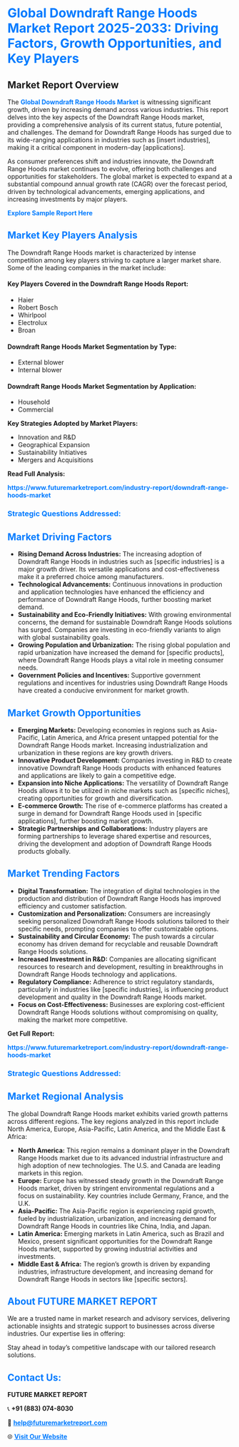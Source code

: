 <h1 style="color: #007BFF;">Global Downdraft Range Hoods Market Report 2025-2033: Driving Factors, Growth Opportunities, and Key Players</h1>

<section id="overview">
<h2>Market Report Overview</h2>
<p>The <a href="https://www.futuremarketreport.com/industry-report/downdraft-range-hoods-market" style="color: #007BFF; text-decoration: none;"><strong>Global Downdraft Range Hoods Market</strong></a> is witnessing significant growth, driven by increasing demand across various industries. This report delves into the key aspects of the Downdraft Range Hoods market, providing a comprehensive analysis of its current status, future potential, and challenges. The demand for Downdraft Range Hoods has surged due to its wide-ranging applications in industries such as [insert industries], making it a critical component in modern-day [applications].</p>
<p>As consumer preferences shift and industries innovate, the Downdraft Range Hoods market continues to evolve, offering both challenges and opportunities for stakeholders. The global market is expected to expand at a substantial compound annual growth rate (CAGR) over the forecast period, driven by technological advancements, emerging applications, and increasing investments by major players.</p>
</section>

<section id="overview">
<p><a href="https://www.futuremarketreport.com/request-sample/reportId=56827" style="color: #007BFF; text-decoration: none;"><strong>Explore Sample Report Here</strong></a></p>
</section>

<section id="key-players">
<h2 style="color: #007BFF;">Market Key Players Analysis</h2>
<p>The Downdraft Range Hoods market is characterized by intense competition among key players striving to capture a larger market share. Some of the leading companies in the market include:</p>
<h4>Key Players Covered in the Downdraft Range Hoods Report:</h4>
<ul><li>Haier</li><li>Robert Bosch</li><li>Whirlpool</li><li>Electrolux</li><li>Broan</li></ul>
<h4>Downdraft Range Hoods Market Segmentation by Type:</h4>
<ul><li>External blower</li><li>Internal blower</li></ul>

<h4>Downdraft Range Hoods Market Segmentation by Application:</h4>
<ul><li>Household</li><li>Commercial</li></ul>
<p><strong>Key Strategies Adopted by Market Players:</strong></p>
<ul>
<li>Innovation and R&D</li>
<li>Geographical Expansion</li>
<li>Sustainability Initiatives</li>
<li>Mergers and Acquisitions</li>
</ul>
</section>

<section>
<p><strong>Read Full Analysis: </strong></p><a href="https://www.futuremarketreport.com/industry-report/downdraft-range-hoods-market" style="color: #007BFF; text-decoration: none;"><strong>https://www.futuremarketreport.com/industry-report/downdraft-range-hoods-market</strong></a>
<h3 style="color: #007BFF;">Strategic Questions Addressed:</h3>
</section>

<section id="driving-factors">
<h2 style="color: #007BFF;">Market Driving Factors</h2>
<ul>
<li><strong>Rising Demand Across Industries:</strong> The increasing adoption of Downdraft Range Hoods in industries such as [specific industries] is a major growth driver. Its versatile applications and cost-effectiveness make it a preferred choice among manufacturers.</li>
<li><strong>Technological Advancements:</strong> Continuous innovations in production and application technologies have enhanced the efficiency and performance of Downdraft Range Hoods, further boosting market demand.</li>
<li><strong>Sustainability and Eco-Friendly Initiatives:</strong> With growing environmental concerns, the demand for sustainable Downdraft Range Hoods solutions has surged. Companies are investing in eco-friendly variants to align with global sustainability goals.</li>
<li><strong>Growing Population and Urbanization:</strong> The rising global population and rapid urbanization have increased the demand for [specific products], where Downdraft Range Hoods plays a vital role in meeting consumer needs.</li>
<li><strong>Government Policies and Incentives:</strong> Supportive government regulations and incentives for industries using Downdraft Range Hoods have created a conducive environment for market growth.</li>
</ul>
</section>

<section id="growth-opportunities">
<h2 style="color: #007BFF;">Market Growth Opportunities</h2>
<ul>
<li><strong>Emerging Markets:</strong> Developing economies in regions such as Asia-Pacific, Latin America, and Africa present untapped potential for the Downdraft Range Hoods market. Increasing industrialization and urbanization in these regions are key growth drivers.</li>
<li><strong>Innovative Product Development:</strong> Companies investing in R&D to create innovative Downdraft Range Hoods products with enhanced features and applications are likely to gain a competitive edge.</li>
<li><strong>Expansion into Niche Applications:</strong> The versatility of Downdraft Range Hoods allows it to be utilized in niche markets such as [specific niches], creating opportunities for growth and diversification.</li>
<li><strong>E-commerce Growth:</strong> The rise of e-commerce platforms has created a surge in demand for Downdraft Range Hoods used in [specific applications], further boosting market growth.</li>
<li><strong>Strategic Partnerships and Collaborations:</strong> Industry players are forming partnerships to leverage shared expertise and resources, driving the development and adoption of Downdraft Range Hoods products globally.</li>
</ul>
</section>

<section id="trending-factors">
<h2 style="color: #007BFF;">Market Trending Factors</h2>
<ul>
<li><strong>Digital Transformation:</strong> The integration of digital technologies in the production and distribution of Downdraft Range Hoods has improved efficiency and customer satisfaction.</li>
<li><strong>Customization and Personalization:</strong> Consumers are increasingly seeking personalized Downdraft Range Hoods solutions tailored to their specific needs, prompting companies to offer customizable options.</li>
<li><strong>Sustainability and Circular Economy:</strong> The push towards a circular economy has driven demand for recyclable and reusable Downdraft Range Hoods solutions.</li>
<li><strong>Increased Investment in R&D:</strong> Companies are allocating significant resources to research and development, resulting in breakthroughs in Downdraft Range Hoods technology and applications.</li>
<li><strong>Regulatory Compliance:</strong> Adherence to strict regulatory standards, particularly in industries like [specific industries], is influencing product development and quality in the Downdraft Range Hoods market.</li>
<li><strong>Focus on Cost-Effectiveness:</strong> Businesses are exploring cost-efficient Downdraft Range Hoods solutions without compromising on quality, making the market more competitive.</li>
</ul>
</section>

<section>
<p><strong>Get Full Report: </strong></p><a href="https://www.futuremarketreport.com/industry-report/downdraft-range-hoods-market" style="color: #007BFF; text-decoration: none;"><strong>https://www.futuremarketreport.com/industry-report/downdraft-range-hoods-market</strong></a>
<h3 style="color: #007BFF;">Strategic Questions Addressed:</h3>
</section>


<section id="regional-analysis">
<h2 style="color: #007BFF;">Market Regional Analysis</h2>
<p>The global Downdraft Range Hoods market exhibits varied growth patterns across different regions. The key regions analyzed in this report include North America, Europe, Asia-Pacific, Latin America, and the Middle East & Africa:</p>
<ul>
<li><strong>North America:</strong> This region remains a dominant player in the Downdraft Range Hoods market due to its advanced industrial infrastructure and high adoption of new technologies. The U.S. and Canada are leading markets in this region.</li>
<li><strong>Europe:</strong> Europe has witnessed steady growth in the Downdraft Range Hoods market, driven by stringent environmental regulations and a focus on sustainability. Key countries include Germany, France, and the U.K.</li>
<li><strong>Asia-Pacific:</strong> The Asia-Pacific region is experiencing rapid growth, fueled by industrialization, urbanization, and increasing demand for Downdraft Range Hoods in countries like China, India, and Japan.</li>
<li><strong>Latin America:</strong> Emerging markets in Latin America, such as Brazil and Mexico, present significant opportunities for the Downdraft Range Hoods market, supported by growing industrial activities and investments.</li>
<li><strong>Middle East & Africa:</strong> The region’s growth is driven by expanding industries, infrastructure development, and increasing demand for Downdraft Range Hoods in sectors like [specific sectors].</li>
</ul>
</section>

<footer>
<h2 style="color: #007BFF;">About FUTURE MARKET REPORT</h2>
<p>We are a trusted name in market research and advisory services, delivering actionable insights and strategic support to businesses across diverse industries. Our expertise lies in offering:</p>

<p>Stay ahead in today’s competitive landscape with our tailored research solutions.</p>

<h2 style="color: #007BFF;">Contact Us:</h2>
<p><strong>FUTURE MARKET REPORT</strong></p>
<p>📞 <strong>+91 (883) 074-8030</strong></p>
<p>📧 <strong><a href="mailto:help@futuremarketreport.com" style="color: #007BFF;">help@futuremarketreport.com</a></strong></p>
<p>🌐 <strong><a href="https://www.futuremarketreport.com/" style="color: #007BFF;">Visit Our Website</a></strong></p>
</footer>